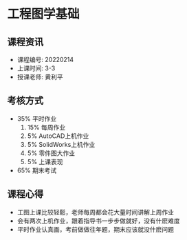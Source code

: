# 工程图学基础

## 课程资讯
- 课程编号: 20220214 
- 上课时间: 3-3
- 授课老师: 黄利平
  
## 考核方式
- 35% 平时作业
  1. 15% 每周作业
  2. 5% AutoCAD上机作业
  3. 5% SolidWorks上机作业
  4. 5% 零件图大作业
  5. 5% 上课表现
- 65% 期末考试

## 课程心得
- 工图上课比较轻鬆，老师每周都会花大量时间讲解上周作业
- 会有两次上机作业，跟着指导书一步步做就好，没有什麽难度
- 平时作业认真画，考前做做往年题，期末应该就没什麽问题
